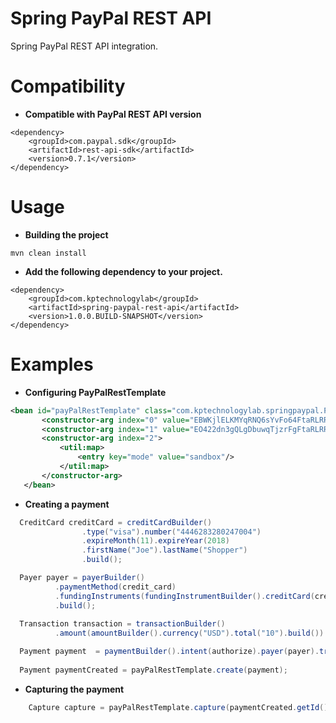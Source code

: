 Spring PayPal REST API
======================

Spring PayPal REST API integration. 

Compatibility
=============

- **Compatible with PayPal REST API version**

```
<dependency>
    <groupId>com.paypal.sdk</groupId>
    <artifactId>rest-api-sdk</artifactId>
    <version>0.7.1</version>
</dependency>
```

Usage
=====


- **Building the project**
```
mvn clean install
```

- **Add the following dependency to your project.**
```
<dependency>
    <groupId>com.kptechnologylab</groupId>
    <artifactId>spring-paypal-rest-api</artifactId>
    <version>1.0.0.BUILD-SNAPSHOT</version>
</dependency>
```

Examples
========
- **Configuring PayPalRestTemplate**
```xml
<bean id="payPalRestTemplate" class="com.kptechnologylab.springpaypal.PayPalRestTemplate">
       <constructor-arg index="0" value="EBWKjlELKMYqRNQ6sYvFo64FtaRLRR5BdHEESmha49TM"/>
       <constructor-arg index="1" value="EO422dn3gQLgDbuwqTjzrFgFtaRLRR5BdHEESmha49TM"/>
       <constructor-arg index="2">
           <util:map>
               <entry key="mode" value="sandbox"/>
           </util:map>
       </constructor-arg>
   </bean>
```

- **Creating a payment**
```java
  CreditCard creditCard = creditCardBuilder()
                .type("visa").number("4446283280247004")
                .expireMonth(11).expireYear(2018)
                .firstName("Joe").lastName("Shopper")
                .build();

  Payer payer = payerBuilder()
          .paymentMethod(credit_card)
          .fundingInstruments(fundingInstrumentBuilder().creditCard(creditCard).build())
          .build();
  
  Transaction transaction = transactionBuilder()
          .amount(amountBuilder().currency("USD").total("10").build()).build();

  Payment payment  = paymentBuilder().intent(authorize).payer(payer).transactions(transaction).build();
  
  Payment paymentCreated = payPalRestTemplate.create(payment);
```

- **Capturing the payment**
```java
    Capture capture = payPalRestTemplate.capture(paymentCreated.getId());
```





